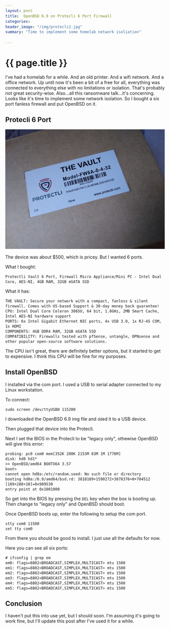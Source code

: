 ```yaml
---
layout: post
title:  OpenBSD 6.9 on Protecli 6 Port Firewall
categories:
header_image: "/img/protecli2.jpg"
summary: "Time to implement some homelab network isoliation"

---
```


# {{ page.title }}

I've had a homelab for a while. And an old printer. And a wifi network. And a office network. Up until now it's been a bit of a free for all, everything was connected to everything else with no limitations or isolation. That's probably not great security-wise. Also...all this ransomware talk...it's concerning. Looks like it's time to implement some network isolation. So I bought a six port fanless firewall and put OpenBSD on it.

## Protecli 6 Port

![protecli box](/img/protecli-box.jpg)

The device was about $500, which is pricey. But I wanted 6 ports.

What I bought:

```
Protectli Vault 6 Port, Firewall Micro Appliance/Mini PC - Intel Dual Core, AES-NI, 4GB RAM, 32GB mSATA SSD 
```

What it has:

```
THE VAULT: Secure your network with a compact, fanless & silent firewall. Comes with US-based Support & 30-day money back guarantee!
CPU: Intel Dual Core Celeron 3865U, 64 bit, 1.8GHz, 2MB Smart Cache, Intel AES-NI hardware support
PORTS: 6x Intel Gigabit Ethernet NIC ports, 4x USB 3.0, 1x RJ-45 COM, 1x HDMI
COMPONENTS: 4GB DDR4 RAM, 32GB mSATA SSD
COMPATIBILITY: Firewalls tested with pfSense, untangle, OPNsense and other popular open-source software solutions.
```

The CPU isn't great, there are definitely better options, but it started to get to expensive. I think this CPU will be fine for my purposes.

## Install OpenBSD

I installed via the com port. I used a USB to serial adapter connected to my Linux workstation.

To connect: 

```
sudo screen /dev/ttyUSB0 115200
```

I downloaded the OpenBSD 6.9 img file and ``dd``ed it to a USB device.

Then plugged that device into the Protecli.

Next I set the BIOS in the Protecli to be "legacy only", othewise OpenBSD will give this error:

```
probing: pc0 com0 mem[352K 280K 2153M 83M 1M 1776M]
disk: hd0 hd1*
>> OpenBSD/amd64 BOOTX64 3.57
boot>
cannot open hd0a:/etc/random.seed: No such file or directory
booting hd0a:/6.9/amd64/bsd.rd: 3818189+1590272+3878376+0+704512 [109+288+28]=0x989530
entry point at 0x1001000
```

So get into the BIOS by pressing the `DEL` key when the box is booting up. Then change to "legacy only" and OpenBSD should boot.

Once OpenBSD boots up, enter the following to setup the com port.

```
stty com0 11500
set tty com0
```

From there you should be good to install. I just use all the defaults for now.

Here you can see all six ports:

```
# ifconfig | grep em
em0: flags=8802<BROADCAST,SIMPLEX,MULTICAST> mtu 1500
em1: flags=8802<BROADCAST,SIMPLEX,MULTICAST> mtu 1500
em2: flags=8802<BROADCAST,SIMPLEX,MULTICAST> mtu 1500
em3: flags=8802<BROADCAST,SIMPLEX,MULTICAST> mtu 1500
em4: flags=8802<BROADCAST,SIMPLEX,MULTICAST> mtu 1500
em5: flags=8802<BROADCAST,SIMPLEX,MULTICAST> mtu 1500
```

## Conclusion

I haven't put this into use yet, but I should soon. I'm assuming it's going to work fine, but I'll update this post after I've used it for a while.